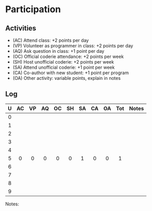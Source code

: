 Participation
=============

## Activities ## 

+ (AC) Attend class: +2 points per day
+ (VP) Volunteer as programmer in class: +2 points per day
+ (AQ) Ask question in class: +1 point per day
+ (OC) Official coderie attendance: +2 points per week
+ (SH) Host unofficial coderie: +2 points per week
+ (SA) Attend unofficial coderie: +1 point per week
+ (CA) Co-author with new student: +1 point per program
+ (OA) Other activity: variable points, explain in notes

## Log ##

| U | AC | VP | AQ | OC | SH | SA | CA | OA | Tot | Notes
|:-:|:--:|:--:|:--:|:--:|:--:|:--:|:--:|:--:|:---:|:--------
| 0 | 
| 1 |
| 2 |
| 3 |
| 4 |
| 5 |  0 | 0  |  0 |  0 |  0 |  1 |  0 |  0  |  1 | 
| 6 |
| 7 | 
| 8 | 
| 9 |

Notes:
